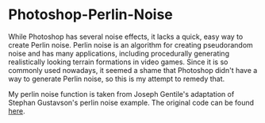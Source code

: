 # Photoshop-Perlin-Noise
While Photoshop has several noise effects, it lacks a quick, easy way to create Perlin noise. Perlin noise is an algorithm for creating pseudorandom noise and has many applications, including procedurally generating realistically looking terrain formations in video games. Since it is so commonly used nowadays, it seemed a shame that Photoshop didn't have a way to generate Perlin noise, so this is my attempt to remedy that.

My perlin noise function is taken from Joseph Gentile's adaptation of Stephan Gustavson's perlin noise example. The original code can be found <a href="https://github.com/josephg/noisejs">here</a>.
